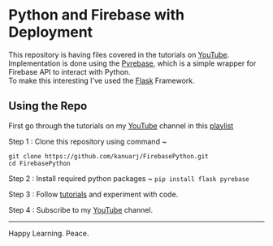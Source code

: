 # Python and Firebase with Deployment 

This repository is having files covered in the tutorials on <a href="https://youtube.com/playlist?list=PLT_6xP6jAq8iZWXape48e5JJSsaq8fl19">YouTube</a>.</br>
Implementation is done using the <a href="https://github.com/thisbejim/Pyrebase">Pyrebase</a>, which is a simple wrapper for Firebase API to interact with Python.</br>
To make this interesting I've used the <a href="https://github.com/pallets/flask">Flask</a> Framework.</br>

## Using the Repo

First go through the tutorials on my <a href="https://youtube.com/c/Raunak Joshi">YouTube</a> channel in this <a href="https://youtube.com/playlist?list=PLT_6xP6jAq8iZWXape48e5JJSsaq8fl19">playlist</a> </br>

Step 1 : Clone this repository using command ~ 
```
git clone https://github.com/kanuarj/FirebasePython.git
cd FirebasePython
```

Step 2 : Install required python packages ~
```pip install flask pyrebase```

Step 3 : Follow <a href="https://youtube.com/playlist?list=PLT_6xP6jAq8iZWXape48e5JJSsaq8fl19">tutorials</a> and experiment with code.

Step 4 : Subscribe to my <a href="https://youtube.com/c/Raunak Joshi">YouTube</a> channel.
<hr>
Happy Learning. Peace.
